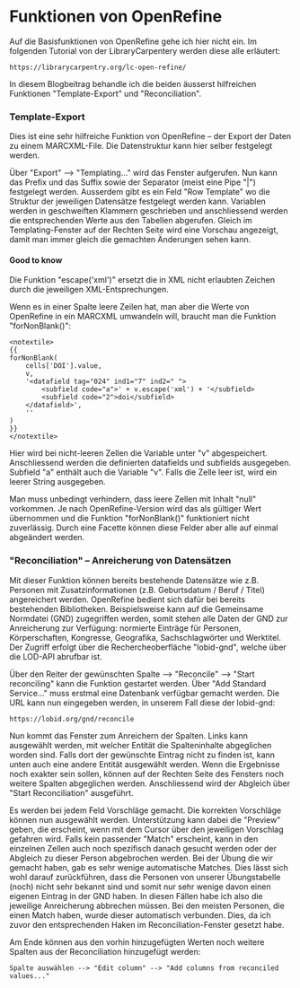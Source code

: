 # Funktionen von OpenRefine

Auf die Basisfunktionen von OpenRefine gehe ich hier nicht ein. Im folgenden Tutorial von der LibraryCarpentery werden diese alle erläutert:

```
https://librarycarpentry.org/lc-open-refine/
```

In diesem Blogbeitrag behandle ich die beiden äusserst hilfreichen Funktionen "Template-Export" und "Reconciliation".

### Template-Export

Dies ist eine sehr hilfreiche Funktion von OpenRefine – der Export der Daten zu einem MARCXML-File. Die Datenstruktur kann hier selber festgelegt werden.

Über "Export" --> "Templating..." wird das Fenster aufgerufen. Nun kann das Prefix und das Suffix sowie der Separator (meist eine Pipe "\|") festgelegt werden. Ausserdem gibt es ein Feld "Row Template" wo die Struktur der jeweiligen Datensätze festgelegt werden kann. Variablen werden in geschweiften Klammern geschrieben  und anschliessend werden die entsprechenden Werte aus den Tabellen abgerufen. Gleich im Templating-Fenster auf der Rechten Seite wird eine Vorschau angezeigt, damit man immer gleich die gemachten Änderungen sehen kann.

#### Good to know

Die Funktion "escape('xml')" ersetzt die in XML nicht erlaubten Zeichen durch die jeweiligen XML-Entsprechungen.

Wenn es in einer Spalte leere Zeilen hat, man aber die Werte von OpenRefine in ein MARCXML umwandeln will, braucht man die Funktion "forNonBlank()":

```
<notextile>
{{
forNonBlank(
    cells['DOI'].value,
    v,
    '<datafield tag="024" ind1="7" ind2=" ">
        <subfield code="a">' + v.escape('xml') + '</subfield>
        <subfield code="2">doi</subfield>
    </datafield>',
    ''
)
}}
</notextile>
```

Hier wird bei nicht-leeren Zellen die Variable unter "v" abgespeichert. Anschliessend werden die definierten datafields und subfields ausgegeben. Subfield "a" enthält auch die Variable "v". Falls die Zelle leer ist, wird ein leerer String ausgegeben.

Man muss unbedingt verhindern, dass leere Zellen mit Inhalt "null" vorkommen. Je nach OpenRefine-Version wird das als gültiger Wert übernommen und die Funktion "forNonBlank()" funktioniert nicht zuverlässig. Durch eine Facette können diese Felder aber alle auf einmal abgeändert werden.

### "Reconciliation" – Anreicherung von Datensätzen

Mit dieser Funktion können bereits bestehende Datensätze wie z.B. Personen mit Zusatzinformationen (z.B. Geburtsdatum / Beruf / Titel) angereichert werden. OpenRefine bedient sich dafür bei bereits bestehenden Bibliotheken. Beispielsweise kann auf die Gemeinsame Normdatei (GND) zugegriffen werden, somit stehen alle Daten der GND zur Anreicherung zur Verfügung: normierte Einträge für Personen, Körperschaften, Kongresse, Geografika, Sachschlagwörter und Werktitel. Der Zugriff erfolgt über die Rechercheoberfläche "lobid-gnd", welche über die LOD-API abrufbar ist.

Über den Reiter der gewünschten Spalte --> "Reconcile" --> "Start reconciling" kann die Funktion gestartet werden. Über "Add Standard Service..." muss erstmal eine Datenbank verfügbar gemacht werden. Die URL kann nun eingegeben werden, in unserem Fall diese der lobid-gnd:

```
https://lobid.org/gnd/reconcile
```

Nun kommt das Fenster zum Anreichern der Spalten. Links kann ausgewählt werden, mit welcher Entität die Spalteninhalte abgeglichen worden sind. Falls dort der gewünschte Eintrag nicht zu finden ist, kann unten auch eine andere Entität ausgewählt werden. Wenn die Ergebnisse noch exakter sein sollen, können auf der Rechten Seite des Fensters noch weitere Spalten abgeglichen werden. Anschliessend wird der Abgleich über "Start Reconciliation" ausgeführt.

Es werden bei jedem Feld Vorschläge gemacht. Die korrekten Vorschläge können nun ausgewählt werden. Unterstützung kann dabei die "Preview" geben, die erscheint, wenn mit dem Cursor über den jeweiligen Vorschlag gefahren wird. Falls kein passender "Match" erscheint, kann in den einzelnen Zellen auch noch spezifisch danach gesucht werden oder der Abgleich zu dieser Person abgebrochen werden. Bei der Übung die wir gemacht haben, gab es sehr wenige automatische Matches. Dies lässt sich wohl darauf zurückführen, dass die Personen von unserer Übungstabelle (noch) nicht sehr bekannt sind und somit nur sehr wenige davon einen eigenen Eintrag in der GND haben. In diesen Fällen habe ich also die jeweilige Anreicherung abbrechen müssen. Bei den meisten Personen, die einen Match haben, wurde dieser automatisch verbunden. Dies, da ich zuvor den entsprechenden Haken im Reconciliation-Fenster gesetzt habe.

Am Ende können aus den vorhin hinzugefügten Werten noch weitere Spalten aus der Reconciliation hinzugefügt werden:

```
Spalte auswählen --> "Edit column" --> "Add columns from reconciled values..."
```